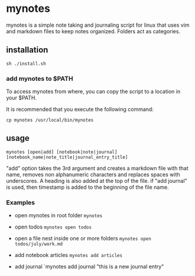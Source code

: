 # mynotes

mynotes is a simple note taking and journaling script for linux that uses vim and markdown files to keep notes organized. Folders act as categories. 


## installation 

`sh ./install.sh`

### add mynotes to $PATH 

To access mynotes from where, you can copy the script to a location in your $PATH. 

It is recommended that you execute the following command: 

`cp mynotes /usr/local/bin/mynotes`
 
## usage 

`mynotes [open|add] [notebook|note|journal] [notebook_name|note_title|journal_entry_title]`

"add" option takes the 3rd argument and creates a markdown file with that name, removes non alphanumeric characters and replaces spaces with underscores. A heading is also added at the top of the file.
if "add journal" is used, then timestamp is added to the beginning of the file name. 

### Examples

- open mynotes in root folder
`mynotes`

- open todos
`mynotes open todos`

- open a file nest inside one or more folders
`mynotes open todos/july/work.md`

- add notebook articles
`mynotes add articles`

- add journal 
`mynotes add journal "this is a new journal entry"

